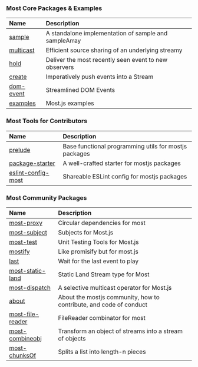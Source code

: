 ### Most Core Packages & Examples
| Name          | Description           
| :------------- |:-------------
| [sample](https://github.com/mostjs/sample) | A standalone implementation of sample and sampleArray
| [multicast](https://github.com/mostjs/multicast) | Efficient source sharing of an underlying streamy
| [hold](https://github.com/mostjs/hold) | Deliver the most recently seen event to new observers
| [create](https://github.com/mostjs/create) | Imperatively push events into a Stream
| [dom-event](https://github.com/mostjs/dom-event) | Streamlined DOM Events
| [examples](https://github.com/mostjs/examples) | Most.js examples

### Most Tools for  Contributors
| Name | Description
| :-----| :---------
| [prelude](https://github.com/mostjs/prelude) | Base functional programming utils for mostjs packages
| [package-starter](https://github.com/mostjs/package-starter) | A well-crafted starter for mostjs packages
| [eslint-config-most](https://github.com/mostjs/eslint-config-most) | Shareable ESLint config for mostjs packages

### Most Community Packages

| Name          | Description           
| :------------- |:-------------
| [most-proxy](https://github.com/mostjs-community/most-proxy) | Circular dependencies for most
| [most-subject](https://github.com/mostjs-community/most-subject)     | Subjects for Most.js
| [most-test](https://github.com/mostjs-community/most-test) | Unit Testing Tools for Most.js
| [mostify](https://github.com/mostjs-community/mostify) | Like promisify but for most.js
| [last](https://github.com/mostjs-community/last) | Wait for the last event to play
| [most-static-land](https://github.com/mostjs-community/most-static-land) | Static Land Stream type for Most
| [most-dispatch](https://github.com/mostjs-community/most-dispatch) | A selective multicast operator for Most.js
| [about](https://github.com/mostjs-community/about) | About the mostjs community, how to contribute, and code of conduct
| [most-file-reader](https://github.com/mostjs-community/most-file-reader) | FileReader combinator for most
| [most-combineobj](https://github.com/mostjs-community/combineobj) | Transform an object of streams into a stream of objects
| [most-chunksOf](https://github.com/mostjs-community/most-chunksOf) | Splits a list into length-n pieces
